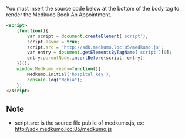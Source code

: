 You must insert the source code below at the bottom of the body tag to render the Medkudo Book An Appointment.
```html
<script>
	(function(){
		var script = document.createElement('script');
		script.async = true;
		script.src = 'http://sdk.medkumo.loc:85/medkumo.js';
		var entry = document.getElementsByTagName('script')[0];
		entry.parentNode.insertBefore(script, entry);
	})();
	window.Medkumo_ready=function(){
		Medkumo.initial('hospital_key');
		console.log("Nghia");
	};	
</script>
```

## Note
- script.src: is the source file public of medkumo.js, ex: http://sdk.medkumo.loc:85/medkumo.js

